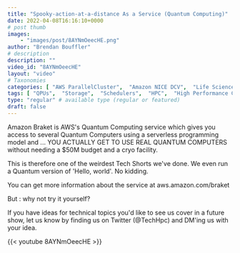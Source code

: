 ```yaml
---
title: "Spooky-action-at-a-distance As a Service (Quantum Computing)"
date: 2022-04-08T16:16:10+0000
# post thumb
images:
    - "images/post/8AYNmOeecHE.png"
author: "Brendan Bouffler"
# description
description: ""
video_id: "8AYNmOeecHE"
layout: "video"
# Taxonomies
categories: [ "AWS ParallelCluster",  "Amazon NICE DCV",  "Life Sciences", ]
tags: [ "QPUs",  "Storage",  "Schedulers",  "HPC",  "High Performance Computing",  "EC2",  "Lustre",  "Covid-19",  "quantum computing",  "virtualization",  "ParallelCluster",  "quantum",  "DCV",  "supercomputer",  "CPUs",  "GPUs",  "Amazon Braket",  "vizualization",  "techshorts", ]
type: "regular" # available type (regular or featured)
draft: false
---
```


Amazon Braket is AWS's Quantum Computing service which gives you access to several Quantum Computers using a serverless programming model and ... YOU ACTUALLY GET TO USE REAL QUANTUM COMPUTERS without needing a $50M budget and a cryo facility.

This is therefore one of the weirdest Tech Shorts we've done. We even run a Quantum version of 'Hello, world'. No kidding.

You can get more information about the service at aws.amazon.com/braket

But : why not try it yourself?

If you have ideas for technical topics you'd like to see us cover in a future show, let us know by finding us on Twitter (@TechHpc) and DM'ing us with your idea.

{{< youtube 8AYNmOeecHE >}}